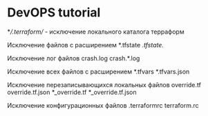 # DevOPS tutorial

**/.terraform/*  - исключение локального каталога терраформ

Исключение файлов с расширением
*.tfstate
*.tfstate.*

Исключение лог файлов 
crash.log
crash.*.log

Исключение всех файлов с расширением
*.tfvars
*.tfvars.json

Исключение перезаписывающихся локальных файлов
override.tf
override.tf.json
*_override.tf
*_override.tf.json

Исключение конфигурационных файлов
.terraformrc
terraform.rc
